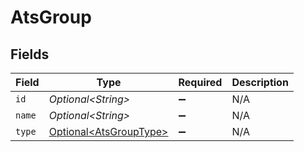 # AtsGroup


## Fields

| Field                                                          | Type                                                           | Required                                                       | Description                                                    |
| -------------------------------------------------------------- | -------------------------------------------------------------- | -------------------------------------------------------------- | -------------------------------------------------------------- |
| `id`                                                           | *Optional\<String>*                                            | :heavy_minus_sign:                                             | N/A                                                            |
| `name`                                                         | *Optional\<String>*                                            | :heavy_minus_sign:                                             | N/A                                                            |
| `type`                                                         | [Optional\<AtsGroupType>](../../models/shared/AtsGroupType.md) | :heavy_minus_sign:                                             | N/A                                                            |